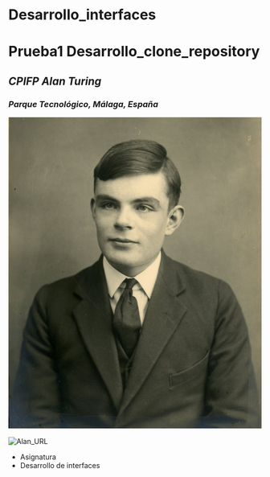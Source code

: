 # Desarrollo_interfaces
# **Prueba1 Desarrollo_clone_repository**

## _CPIFP Alan Turing_

### ***Parque Tecnológico, Málaga, España***

 
![Alan Turing](imagenes/alan_turing.jpg) 

![Alan_URL](https://content.nationalgeographic.com.es/medio/2019/05/30/alan-turing_51cdd2da.jpg)

* Asignatura
* Desarrollo de interfaces

``` ´´´
